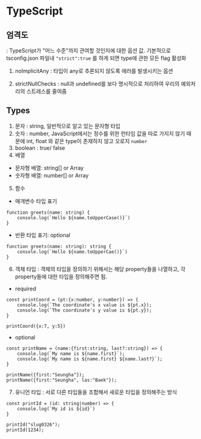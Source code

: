 # TypeScript

## 엄격도

: TypeScript가 "어느 수준"까지 관여할 것인지에 대한 옵션 값.
기본적으로 tsconfig.json 파일내 `"strict":true` 를 하게 되면 type에 관한 모든 flag 활성화

1. noImplicitAny
   : 타입이 any로 추론되지 않도록 에러를 발생시키는 옵션

2. strictNullChecks
   : null과 undefined를 보다 명시적으로 처리하여 우리의 예외처리의 스트레스를 줄여줌

## Types

1. 문자
   : string, 일반적으로 알고 있는 문자형 타입
2. 숫자
   : number, JavaScript에서는 정수를 위한 런타임 값을 따로 가지지 않기 때문에 int, float 와 같은 type이 존재하지 않고 오로지 `number`
3. boolean
   : true/ false
4. 배열

- 문자형 배열: string[] or Array<string>
- 숫자형 배열: number[] or Array<number>

5. 함수

- 매개변수 타입 표기

```
function greets(name: string) {
    console.log(`Hello ${name.toUpperCase()}`)
}
```

- 반환 타입 표기: optional

```
function greets(name: string): string {
    console.log(`Hello ${name.toUpperCae()}`)
}
```

6. 객체 타입
   : 객체의 타입을 정의하기 위해서는 해당 property들을 나열하고, 각 property들에 대한 타입을 정의해주면 됨.

- required

```
const printCoord = (pt:{x:number, y:number}) => {
    console.log(`The coordinate's x value is ${pt.x});
    console.log(`The coordinate's y value is ${pt.y});
}

printCoord({x:7, y:5})
```

- optional

```
const printName = (name:{first:string, last?:string}) => {
    console.log(`My name is ${name.first}`);
    console.log(`My name is ${name.first} ${name.last?}`);
}

printName({first:"Seungha"});
printName({first:"Seungha", las:"Baek"});
```

7. 유니언 타입
   : 서로 다른 타입들을 조합해서 새로운 타입을 정의해주는 방식

```
const printId = (id: string|number) => {
    console.log(`My id is ${id}`)
}

printId("slug0326");
printId(1234);
```
